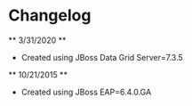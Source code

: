 # Changelog

** 3/31/2020 **
- Created using JBoss Data Grid Server=7.3.5

** 10/21/2015 **
- Created using JBoss EAP=6.4.0.GA

